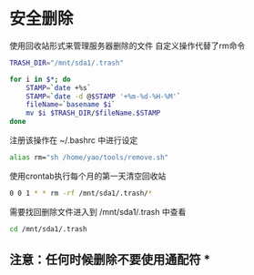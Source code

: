 # 安全删除

使用回收站形式来管理服务器删除的文件 自定义操作代替了rm命令

```bash
TRASH_DIR="/mnt/sda1/.trash"  

for i in $*; do  
    STAMP=`date +%s`
    STAMP=`date -d @$STAMP '+%m-%d-%H-%M'`  
    fileName=`basename $i`  
    mv $i $TRASH_DIR/$fileName.$STAMP  
done
```

注册该操作在 \~/.bashrc 中进行设定

```bash
alias rm="sh /home/yao/tools/remove.sh"
```

使用crontab执行每个月的第一天清空回收站

```bash
0 0 1 * * rm -rf /mnt/sda1/.trash/*
```

需要找回删除文件进入到 /mnt/sda1/.trash 中查看

```bash
cd /mnt/sda1/.trash
```

## 注意：任何时候删除不要使用通配符 \*

